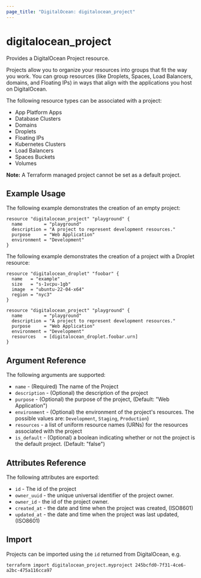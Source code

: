 ```yaml
---
page_title: "DigitalOcean: digitalocean_project"
---
```


# digitalocean\_project

Provides a DigitalOcean Project resource.

Projects allow you to organize your resources into groups that fit the way you work.
You can group resources (like Droplets, Spaces, Load Balancers, domains, and Floating IPs)
in ways that align with the applications you host on DigitalOcean.

The following resource types can be associated with a project:

* App Platform Apps
* Database Clusters
* Domains
* Droplets
* Floating IPs
* Kubernetes Clusters
* Load Balancers
* Spaces Buckets
* Volumes

**Note:** A Terraform managed project cannot be set as a default project.

## Example Usage

The following example demonstrates the creation of an empty project:

```hcl
resource "digitalocean_project" "playground" {
  name        = "playground"
  description = "A project to represent development resources."
  purpose     = "Web Application"
  environment = "Development"
}
```

The following example demonstrates the creation of a project with a Droplet resource:

```hcl
resource "digitalocean_droplet" "foobar" {
  name   = "example"
  size   = "s-1vcpu-1gb"
  image  = "ubuntu-22-04-x64"
  region = "nyc3"
}

resource "digitalocean_project" "playground" {
  name        = "playground"
  description = "A project to represent development resources."
  purpose     = "Web Application"
  environment = "Development"
  resources   = [digitalocean_droplet.foobar.urn]
}
```

## Argument Reference

The following arguments are supported:

* `name` - (Required) The name of the Project
* `description` - (Optional) the description of the project
* `purpose` - (Optional) the purpose of the project, (Default: "Web Application")
* `environment` - (Optional) the environment of the project's resources. The possible values are: `Development`, `Staging`, `Production`)
* `resources` - a list of uniform resource names (URNs) for the resources associated with the project
* `is_default` - (Optional) a boolean indicating whether or not the project is the default project. (Default: "false")

## Attributes Reference

The following attributes are exported:

* `id` - The id of the project
* `owner_uuid` - the unique universal identifier of the project owner.
* `owner_id` - the id of the project owner.
* `created_at` - the date and time when the project was created, (ISO8601)
* `updated_at` - the date and time when the project was last updated, (ISO8601)

## Import

Projects can be imported using the `id` returned from DigitalOcean, e.g.

```
terraform import digitalocean_project.myproject 245bcfd0-7f31-4ce6-a2bc-475a116cca97
```
